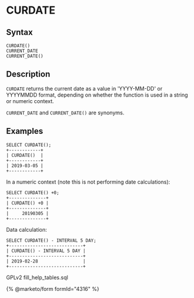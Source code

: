 
# CURDATE

## Syntax


```
CURDATE()
CURRENT_DATE
CURRENT_DATE()
```

## Description


`CURDATE` returns the current date as a value in 'YYYY-MM-DD' or YYYYMMDD
format, depending on whether the function is used in a string or
numeric context.


`CURRENT_DATE` and `CURRENT_DATE()` are synonyms.


## Examples


```
SELECT CURDATE();
+------------+
| CURDATE()  |
+------------+
| 2019-03-05 |
+------------+
```

In a numeric context (note this is not performing date calculations):


```
SELECT CURDATE() +0;
+--------------+
| CURDATE() +0 |
+--------------+
|     20190305 |
+--------------+
```

Data calculation:


```
SELECT CURDATE() - INTERVAL 5 DAY;
+----------------------------+
| CURDATE() - INTERVAL 5 DAY |
+----------------------------+
| 2019-02-28                 |
+----------------------------+
```


GPLv2 fill_help_tables.sql


{% @marketo/form formId="4316" %}
